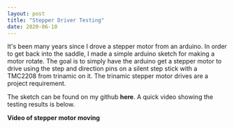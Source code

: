 ```yaml
---
layout: post
title: "Stepper Driver Testing"
date: 2020-06-10
---
```

It's been many years since I drove a stepper motor from an arduino.  In order to get back into the saddle, I made a simple arduino sketch for making a motor rotate.  The goal is to simply have the arduino get a stepper motor to drive using the step and direction pins on a silent step stick with a TMC2208 from trinamic on it.  The trinamic stepper motor drives are a project requirement.

The sketch can be found on my github **here**.  A quick video showing the testing results is below.

**Video of stepper motor moving**
